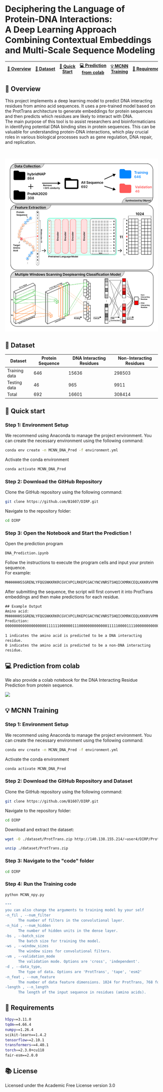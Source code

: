 # Deciphering the Language of Protein-DNA Interactions:<br> A Deep Learning Approach Combining Contextual Embeddings and Multi-Scale Sequence Modeling
|[ 🧬&nbsp;Overview](#Overview) |[📃&nbsp;Dataset](#Dataset) |[ 🚀&nbsp;Quick Start](#quickstart) | [ 💻&nbsp;Prediction from colab](#colab)| [ 💡&nbsp;MCNN Training](#train)|[ 💾&nbsp;Requirements](#Requirements)|[ 📚&nbsp;License](#License)|
|-------------------------------|-----------------------------|------------------------------------|------------------------------------------|---------------------------------|---------------------|---------------|
## 🧬&nbsp;Overview <a name="Overview"></a>
This project implements a deep learning model to predict DNA interacting residues from amino acid sequences. It uses a pre-trained model based on the ProtTrans architecture to generate embeddings for protein sequences and then predicts which residues are likely to interact with DNA.
<br>
The main purpose of this tool is to assist researchers and bioinformaticians in identifying potential DNA binding sites in protein sequences. This can be valuable for understanding protein-DNA interactions, which play crucial roles in various biological processes such as gene regulation, DNA repair, and replication.
   
<br>

![workflow](https://github.com/B1607/DIRP/blob/226a6de582f96e115c0fff30b3fd2fe4dce60ca7/other/Figure.jpg)
## 📃&nbsp;Dataset <a name="Dataset"></a>

| Dataset        | Protein Sequence | DNA Interacting Residues | Non-Interacting Residues |
|----------------|------------------|--------------------------|--------------------------|
| Training data  | 646              | 15636                    | 298503                   |
| Testing data   | 46               | 965                      | 9911                     |
| Total          | 692              | 16601                    | 308414                   |

## 


##  🚀&nbsp;Quick start <a name="quickstart"></a>

### Step 1: Environment Setup

We recommend using Anaconda to manage the project environment. You can create the necessary environment using the following command:
```bash
conda env create -n MCNN_DNA_Pred -f environment.yml
```
Activate the conda environment
```bash
conda activate MCNN_DNA_Pred
```
### Step 2: Download the GitHub Repository

Clone the GitHub repository using the following command:
```bash
git clone https://github.com/B1607/DIRP.git
```
Navigate to the repository folder:
```bash
cd DIRP
```
### Step 3: Open the Notebook and Start the Prediction !

Open the prediction program
```bash
DNA_Prediction.ipynb
```
Follow the instructions to execute the program cells and input your protein sequence.
<br>For example: 
```bash
MHHHHHHSSGRENLYFQGSNKKRKRCGVCVPCLRKEPCGACYNCVNRSTSHQICKMRKCEQLKKKRVVPMKG.
```
After submitting the sequence, the script will first convert it into ProtTrans embeddings and then make predictions for each residue.
```
## Example Output
Amino acid:  MHHHHHHSSGRENLYFQGSNKKRKRCGVCVPCLRKEPCGACYNCVNRSTSHQICKMRKCEQLKKKRVVPMKG
Prediction:  000000000000000000011111100000011100000000000001111100001111000000000000

1 indicates the amino acid is predicted to be a DNA interacting residue.
0 indicates the amino acid is predicted to be a non-DNA interacting residue.
```


## 💻&nbsp;Prediction from colab <a name="colab"></a>
We also provide a colab notebook for the DNA Interacting Residue Prediction from protein sequence.

[<img src="https://colab.research.google.com/assets/colab-badge.svg">](https://colab.research.google.com/drive/1vNAAfziLS5XYl4zm-uEZD1L28pr_rNbU?usp=sharing)

## 💡&nbsp;MCNN Training <a name="train"></a>

### Step 1: Environment Setup

We recommend using Anaconda to manage the project environment. You can create the necessary environment using the following command:
```bash
conda env create -n MCNN_DNA_Pred -f environment.yml
```
Activate the conda environment
```bash
conda activate MCNN_DNA_Pred
```
### Step 2: Download the GitHub Repository and Dataset

Clone the GitHub repository using the following command:
```bash
git clone https://github.com/B1607/DIRP.git
```
Navigate to the repository folder:
```bash
cd DIRP
```
Download and extract the dataset:
```bash
wget -O ./dataset/ProtTrans.zip http://140.138.155.214/~user4/DIRP/ProtTrans.zip
```
```bash
unzip ./dataset/ProtTrans.zip
```
### Step 3: Navigate to the "code" folder
```bash
cd DIRP
```
### Step 4: Run the Training code
```bash
python MCNN_npy.py

"""
you can also change the arguments to training model by your self
-n_fil , --num_filter
      The number of filters in the convolutional layer.
-n_hid , --num_hidden
      The number of hidden units in the dense layer.
-bs , --batch_size
      The batch size for training the model.
-ws , --window_sizes
      The window sizes for convolutional filters.
-vm , --validation_mode
      The validation mode. Options are 'cross', 'independent'.
-d , --data_type,
      The type of data. Options are 'ProtTrans', 'tape', 'esm2'
-n_feat , --num_feature
      The number of data feature dimensions. 1024 for ProtTrans, 768 for tape, 1280 for esm2.
-length , --n_length
      The length of the input sequence in residues (amino acids).
```
      


## 💾&nbsp;Requirements <a name="requirement"></a>
```bash
h5py==3.11.0
tqdm==4.66.4
numpy==1.26.4
scikit-learn==1.4.2
tensorflow==2.10.1
transformers==4.40.1
torch==2.3.0+cu118
fair-esm==2.0.0
```

## 📚&nbsp;License <a name=" License"></a>
Licensed under the Academic Free License version 3.0
